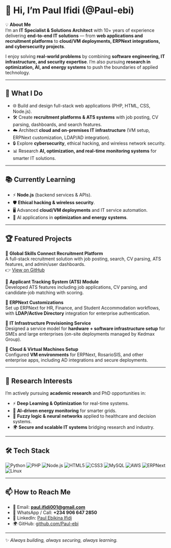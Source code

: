 # 👋 Hi, I’m Paul Ifidi (@Paul-ebi)

💡 **About Me**  
I’m an **IT Specialist & Solutions Architect** with 10+ years of experience delivering **end-to-end IT solutions** — from **web applications and recruitment platforms** to **cloud/VM deployments, ERPNext integrations, and cybersecurity projects**.  

I enjoy solving **real-world problems** by combining **software engineering, IT infrastructure, and security expertise**. I’m also pursuing **research in optimization, AI, and energy systems** to push the boundaries of applied technology.  

---

## 🚀 What I Do
- 🌐 Build and design full-stack web applications (PHP, HTML, CSS, Node.js).  
- 🛠️ Create **recruitment platforms & ATS systems** with job posting, CV parsing, dashboards, and search features.  
- ☁️ Architect **cloud and on-premises IT infrastructure** (VM setup, ERPNext customization, LDAP/AD integration).  
- 🔒 Explore **cybersecurity**, ethical hacking, and wireless network security.  
- 📊 Research **AI, optimization, and real-time monitoring systems** for smarter IT solutions.  

---

## 📚 Currently Learning
- ⚡ **Node.js** (backend services & APIs).  
- 🛡️ **Ethical hacking & wireless security**.  
- 🖥️ Advanced **cloud/VM deployments** and IT service automation.  
- 🤖 AI applications in **optimization and energy systems**.  

---

## 🏆 Featured Projects

🔹 **Global Skills Connect Recruitment Platform**  
A full-stack recruitment solution with job posting, search, CV parsing, ATS features, and admin/user dashboards.  
👉 [View on GitHub](https://github.com/Paul-ebi)  

🔹 **Applicant Tracking System (ATS) Module**  
Developed ATS features including job applications, CV parsing, and candidate-job matching with scoring.  

🔹 **ERPNext Customizations**  
Set up ERPNext for HR, Finance, and Student Accommodation workflows, with **LDAP/Active Directory** integration for enterprise authentication.  

🔹 **IT Infrastructure Provisioning Service**  
Designed a service model for **hardware + software infrastructure setup** for SMEs and large enterprises (on-site deployments managed by Kedmax Group).  

🔹 **Cloud & Virtual Machines Setup**  
Configured **VM environments** for ERPNext, RosarioSIS, and other enterprise apps, including AD integrations and secure deployments.  

---

## 🔬 Research Interests
I’m actively pursuing **academic research** and PhD opportunities in:  
- ⚡ **Deep Learning & Optimization** for real-time systems.  
- 🔋 **AI-driven energy monitoring** for smarter grids.  
- 🧠 **Fuzzy logic & neural networks** applied to healthcare and decision systems.  
- 🌍 **Secure and scalable IT systems** bridging research and industry.  

---

## 🛠️ Tech Stack
![Python](https://img.shields.io/badge/Python-3776AB?style=for-the-badge&logo=python&logoColor=white)
![PHP](https://img.shields.io/badge/PHP-777BB4?style=for-the-badge&logo=php&logoColor=white)
![Node.js](https://img.shields.io/badge/Node.js-339933?style=for-the-badge&logo=nodedotjs&logoColor=white)
![HTML5](https://img.shields.io/badge/HTML5-E34F26?style=for-the-badge&logo=html5&logoColor=white)
![CSS3](https://img.shields.io/badge/CSS3-1572B6?style=for-the-badge&logo=css3&logoColor=white)
![MySQL](https://img.shields.io/badge/MySQL-005C84?style=for-the-badge&logo=mysql&logoColor=white)
![AWS](https://img.shields.io/badge/AWS-232F3E?style=for-the-badge&logo=amazon-aws&logoColor=white)
![ERPNext](https://img.shields.io/badge/ERPNext-0091D5?style=for-the-badge&logo=erpnext&logoColor=white)
![Linux](https://img.shields.io/badge/Linux-FCC624?style=for-the-badge&logo=linux&logoColor=black)

---

## 📫 How to Reach Me
- 📧 Email: **paul.ifidi001@gmail.com**  
- 💬 WhatsApp / Call: **+234 906 647 2850**  
- 🔗 LinkedIn: [Paul Ebikina Ifidi](https://www.linkedin.com/in/paul-ebikina-ifidi-130597101/)  
- 🌍 GitHub: [github.com/Paul-ebi](https://github.com/Paul-ebi)  

---

✨ _Always building, always securing, always learning._  
